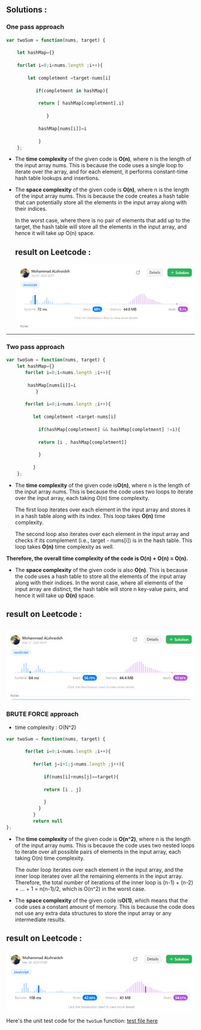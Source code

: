 ## Solutions :

 
### One pass approach 



```js
var twoSum = function(nums, target) {

    let hashMap={}

    for(let i=0;i<nums.length ;i++){

        let completment =target-nums[i]

           if(completment in hashMap){

            return [ hashMap[completment],i]

               }

            hashMap[nums[i]]=i

            }
    };
```
- The **time complexity** of the given code is **O(n)**,
  where n is the length of the input array nums. This is because the code uses a single loop to iterate over the array,
   and for each element, it performs constant-time hash table lookups and insertions.
- The **space complexity** of the given code is **O(n)**, where n is the length of the input array nums. This is because the code creates a hash table that can potentially store all the elements in the input array along with their indices.

  In the worst case, where there is no pair of elements that add up to the target, the hash table will store all the elements in the input array, and hence it will take up O(n) space. 
   ## result on Leetcode : 
   ![two sum](../assets/twoSum2pass.png)
-----
### Two pass approach 


```js
var twoSum = function(nums, target) {
    let hashMap={}
       for(let i=0;i<nums.length ;i++){

        hashMap[nums[i]]=i
           }

       for(let i=0;i<nums.length ;i++){

          let completment =target-nums[i]

            if(hashMap[completment] && hashMap[completment] !=i){

            return [i , hashMap[completment]]

            }

          }
    };
```
- The **time complexity** of the given code is**O(n)**, where n is the length of the input array nums. This is because the code uses two loops to iterate over the input array, each taking O(n) time complexity.

  The first loop iterates over each element in the input array and stores it in a hash table along with its index. This loop takes **O(n)** time complexity.

  The second loop also iterates over each element in the input array and checks if its complement (i.e., target - nums[i]) is in the hash table. This loop takes **O(n)** time complexity as well.

**Therefore, the overall time complexity of the code is O(n) + O(n) = O(n).**

- The **space complexity** of the given code is also **O(n)**. This is because the code uses a hash table to store all the elements of the input array along with their indices. In the worst case, where all elements of the input array are distinct, the hash table will store n key-value pairs, and hence it will take up **O(n)** space.
## result on Leetcode : 
   ![two sum](../assets/twoSum.png)
-----
### BRUTE FORCE approach

- time complexity : O(N^2)

```js
var twoSum = function(nums, target) {
         
       for(let i=0;i<nums.length ;i++){
         
          for(let j=i+1;j<nums.length ;j++){
          
              if(nums[i]+nums[j]==target){

              return [i , j]

              }
            }
          }
          return null
};
```
- The **time complexity** of the given code is **O(n^2)**, where n is the length of the input array nums. This is because the code uses two nested loops to iterate over all possible pairs of elements in the input array, each taking O(n) time complexity.

  The outer loop iterates over each element in the input array, and the inner loop iterates over all the remaining elements in the input array. Therefore, the total number of iterations of the inner loop is (n-1) + (n-2) + ... + 1 = n(n-1)/2, which is O(n^2) in the worst case.

- The **space complexity** of the given code is**O(1)**, which means that the code uses a constant amount of memory. This is because the code does not use any extra data structures to store the input array or any intermediate results.
## result on Leetcode : 
   ![two sum](../assets/twoSumTwoPass.png)

Here's the unit test code for the `twoSum` function:  [test file here](./twoSum.test.js)